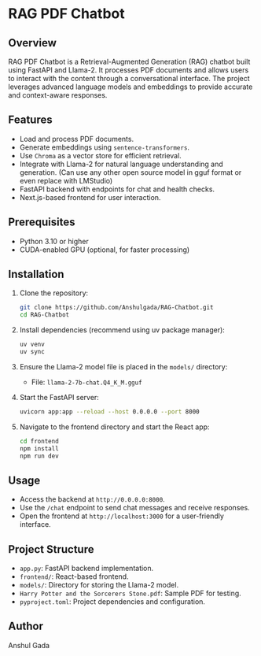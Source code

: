 # RAG PDF Chatbot

## Overview

RAG PDF Chatbot is a Retrieval-Augmented Generation (RAG) chatbot built using FastAPI and Llama-2. It processes PDF documents and allows users to interact with the content through a conversational interface. The project leverages advanced language models and embeddings to provide accurate and context-aware responses.

## Features

- Load and process PDF documents.
- Generate embeddings using `sentence-transformers`.
- Use `Chroma` as a vector store for efficient retrieval.
- Integrate with Llama-2 for natural language understanding and generation. (Can use any other open source model in gguf format or even replace with LMStudio)
- FastAPI backend with endpoints for chat and health checks.
- Next.js-based frontend for user interaction.

## Prerequisites

- Python 3.10 or higher
- CUDA-enabled GPU (optional, for faster processing)

## Installation

1. Clone the repository:

   ```bash
   git clone https://github.com/Anshulgada/RAG-Chatbot.git
   cd RAG-Chatbot
   ```

2. Install dependencies (recommend using uv package manager):

   ```bash
   uv venv
   uv sync
   ```

3. Ensure the Llama-2 model file is placed in the `models/` directory:

   - File: `llama-2-7b-chat.Q4_K_M.gguf`

4. Start the FastAPI server:

   ```bash
   uvicorn app:app --reload --host 0.0.0.0 --port 8000
   ```

5. Navigate to the frontend directory and start the React app:
   ```bash
   cd frontend
   npm install
   npm run dev
   ```

## Usage

- Access the backend at `http://0.0.0.0:8000`.
- Use the `/chat` endpoint to send chat messages and receive responses.
- Open the frontend at `http://localhost:3000` for a user-friendly interface.

## Project Structure

- `app.py`: FastAPI backend implementation.
- `frontend/`: React-based frontend.
- `models/`: Directory for storing the Llama-2 model.
- `Harry Potter and the Sorcerers Stone.pdf`: Sample PDF for testing.
- `pyproject.toml`: Project dependencies and configuration.

## Author

Anshul Gada
